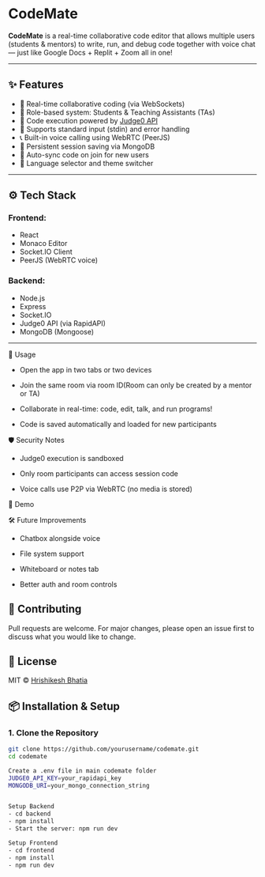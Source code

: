 # CodeMate 

**CodeMate** is a real-time collaborative code editor that allows multiple users (students & mentors) to write, run, and debug code together with voice chat — just like Google Docs + Replit + Zoom all in one!

---

## ✨ Features

- 🔄 Real-time collaborative coding (via WebSockets)
- 🧠 Role-based system: Students & Teaching Assistants (TAs)
- 🧪 Code execution powered by [Judge0 API](https://rapidapi.com/judge0-official/api/judge0-ce)
- 🧠 Supports standard input (stdin) and error handling
- 📞 Built-in voice calling using WebRTC (PeerJS)
- 💾 Persistent session saving via MongoDB
- 🔁 Auto-sync code on join for new users
- 🧩 Language selector and theme switcher 

---

## ⚙️ Tech Stack

### Frontend:
- React
- Monaco Editor
- Socket.IO Client
- PeerJS (WebRTC voice)

### Backend:
- Node.js
- Express
- Socket.IO
- Judge0 API (via RapidAPI)
- MongoDB (Mongoose)

---

🚀 Usage
- Open the app in two tabs or two devices

- Join the same room via room ID(Room can only be created by a mentor or TA)

- Collaborate in real-time: code, edit, talk, and run programs!

- Code is saved automatically and loaded for new participants

🛡️ Security Notes

- Judge0 execution is sandboxed
  
- Only room participants can access session code
  
- Voice calls use P2P via WebRTC (no media is stored)

📸 Demo


🛠️ Future Improvements


- Chatbox alongside voice
  
- File system support
  
- Whiteboard or notes tab
  
- Better auth and room controls


## 🤝 Contributing
Pull requests are welcome. For major changes, please open an issue first to discuss what you would like to change.

## 📜 License

MIT © [Hrishikesh Bhatia](https://github.com/hrishikesh-bhatia)


## 📦 Installation & Setup

### 1. Clone the Repository
```bash
git clone https://github.com/yourusername/codemate.git
cd codemate

Create a .env file in main codemate folder
JUDGE0_API_KEY=your_rapidapi_key
MONGODB_URI=your_mongo_connection_string


Setup Backend
- cd backend
- npm install
- Start the server: npm run dev

Setup Frontend
- cd frontend
- npm install
- npm run dev

